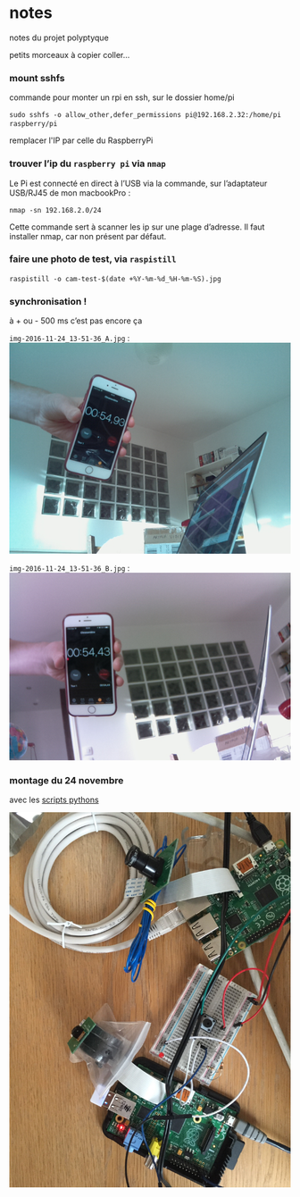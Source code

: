 # notes
notes du projet polyptyque

petits morceaux à copier coller…

### mount sshfs

commande pour monter un rpi en ssh, sur le dossier home/pi

	sudo sshfs -o allow_other,defer_permissions pi@192.168.2.32:/home/pi raspberry/pi
	
remplacer l'IP par celle du RaspberryPi	

### trouver l’ip du `raspberry pi` via `nmap`

Le Pi est connecté en direct à l’USB via la commande, sur l’adaptateur USB/RJ45 de mon macbookPro :

	nmap -sn 192.168.2.0/24
	
Cette commande sert à scanner les ip sur une plage d’adresse. Il faut installer nmap, car non présent par défaut. 

### faire une photo de test, via `raspistill`

	raspistill -o cam-test-$(date +%Y-%m-%d_%H-%m-%S).jpg
	
### synchronisation !

à + ou - 500 ms c’est pas encore ça

`img-2016-11-24_13-51-36_A.jpg` :
![img-2016-11-24_13-51-36_A.jpg](img-2016-11-24_13-51-36_A.jpg)

`img-2016-11-24_13-51-36_B.jpg` :	
![img-2016-11-24_13-51-36_B.jpg](img-2016-11-24_13-51-36_B.jpg)

### montage du 24 novembre

avec les [scripts pythons](python) 

![montage-2016-11-24.jpg](montage-2016-11-24.jpg)